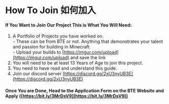 # How To Join 如何加入

#### If You Want to Join Our Project This is What You Will Need:

1. A Portfolio of Projects you have worked on.\
   \- These can be from BTE or not. Anything that demonstrates your talent and passion for building in Minecraft.\
   \- Upload your builds to [https://imgur.com/upload](https://imgur.com/upload) and save the link
2. You will need to be at least 13 Years of Age to join this project.
3. You need to have read and understand this guide.
4. Join our discord server [https://discord.gg/2xU3nyUB3E](https://discord.gg/2xU3nyUB3E)

#### Once You are Done, Head to the Application Form on the BTE Website and Apply ([https://bit.ly/3MrDsV9](https://bit.ly/3MrDsV9))



